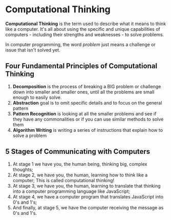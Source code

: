 # Computational Thinking

**Computational Thinking** is the term used to describe what it means to think like a computer. It's all about using the specific and unique capabilities of computers - including their strengths and weaknesses - to solve problems.

In computer programming, the word _problem_ just means a challenge or issue that isn't solved yet.


## Four Fundamental Principles of Computational Thinking

1. **Decomposition** is the process of breaking a BIG problem or challenge down into smaller and smaller ones, until all the problems are small enough to easily solve.
2. **Abstraction** goal is to omit specific details and to focus on the general pattern
3. **Pattern Recognition** is looking at all the smaller problems and see if they have any commonalities or if you can use similar methods to solve them
4. **Algorithm Writing** is writing a series of instructions that explain how to solve a problem


## 5 Stages of Communicating with Computers

1. At stage 1 we have you, the human being, thinking big, complex thoughts;
2. At stage 2, we have you, the human, learning how to think like a computer; This is called computational thinking!
3. At stage 3, we have you, the human, learning to translate that thinking into a computer programming language like JavaScript;
4. At stage 4, we have a computer program that translates JavaScript into 0's and 1's;
5. And finally, at stage 5, we have the computer receiving the message as 0's and 1's.

